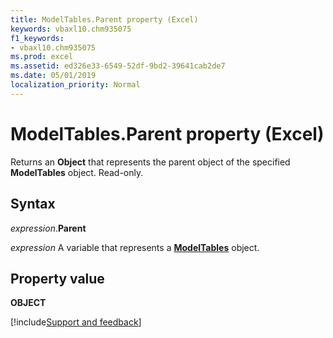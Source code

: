 ```yaml
---
title: ModelTables.Parent property (Excel)
keywords: vbaxl10.chm935075
f1_keywords:
- vbaxl10.chm935075
ms.prod: excel
ms.assetid: ed326e33-6549-52df-9bd2-39641cab2de7
ms.date: 05/01/2019
localization_priority: Normal
---
```



# ModelTables.Parent property (Excel)

Returns an **Object** that represents the parent object of the specified **ModelTables** object. Read-only.


## Syntax

_expression_.**Parent**

_expression_ A variable that represents a **[ModelTables](Excel.modeltables.md)** object.


## Property value

**OBJECT**




[!include[Support and feedback](~/includes/feedback-boilerplate.md)]